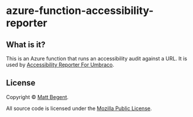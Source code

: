 # azure-function-accessibility-reporter

## What is it?

This is an Azure function that runs an accessibility audit against a URL. It is used by [Accessibility Reporter For Umbraco](https://github.com/mattbegent/umbraco-accessibility-reporter). 

## License

Copyright © [Matt Begent](https://mattbegent.co.uk/).

All source code is licensed under the [Mozilla Public License](https://github.com/mattbegent/azure-function-accessibility-reporter/blob/main/LICENSE).